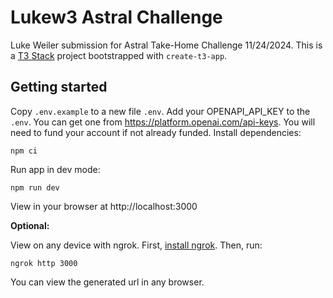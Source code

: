 # Lukew3 Astral Challenge

Luke Weiler submission for Astral Take-Home Challenge 11/24/2024.
This is a [T3 Stack](https://create.t3.gg/) project bootstrapped with `create-t3-app`.

## Getting started
Copy `.env.example` to a new file `.env`.
Add your OPENAPI_API_KEY to the `.env`. You can get one from https://platform.openai.com/api-keys. You will need to fund your account if not already funded. 
Install dependencies:
```
npm ci
```
Run app in dev mode:
```
npm run dev
```
View in your browser at http://localhost:3000

**Optional:**

View on any device with ngrok.
First, [install ngrok](https://download.ngrok.com/).
Then, run:
```
ngrok http 3000
```
You can view the generated url in any browser.
